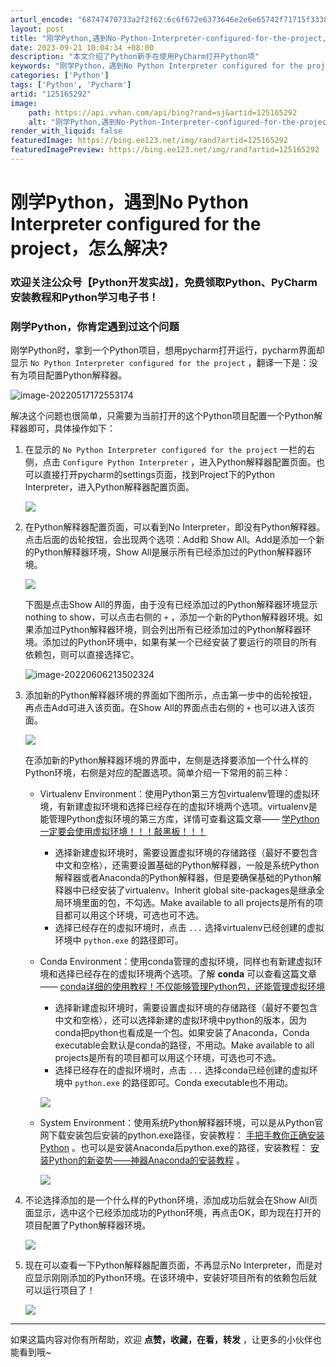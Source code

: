 ```yaml
---
arturl_encode: "68747470733a2f2f62:6c6f672e6373646e2e6e65742f71715f33383732373939352f:61727469636c652f64657461696c732f313235313635323932"
layout: post
title: "刚学Python,遇到No-Python-Interpreter-configured-for-the-project,怎么解决"
date: 2023-09-21 10:04:34 +08:00
description: "本文介绍了Python新手在使用PyCharm打开Python项"
keywords: "刚学Python，遇到No Python Interpreter configured for the project，怎么解决?"
categories: ['Python']
tags: ['Python', 'Pycharm']
artid: "125165292"
image:
    path: https://api.vvhan.com/api/bing?rand=sj&artid=125165292
    alt: "刚学Python,遇到No-Python-Interpreter-configured-for-the-project,怎么解决"
render_with_liquid: false
featuredImage: https://bing.ee123.net/img/rand?artid=125165292
featuredImagePreview: https://bing.ee123.net/img/rand?artid=125165292
---
```


# 刚学Python，遇到No Python Interpreter configured for the project，怎么解决?

### 欢迎关注公众号【Python开发实战】，免费领取Python、PyCharm安装教程和Python学习电子书！

### 刚学Python，你肯定遇到过这个问题

刚学Python时，拿到一个Python项目，想用pycharm打开运行，pycharm界面却显示
`No Python Interpreter configured for the project`
，翻译一下是：没有为项目配置Python解释器。

![image-20220517172553174](https://i-blog.csdnimg.cn/blog_migrate/4b3894f7993d4b9b32c1526c2e77a6f0.png)

解决这个问题也很简单，只需要为当前打开的这个Python项目配置一个Python解释器即可，具体操作如下：

1. 在显示的
   `No Python Interpreter configured for the project`
   一栏的右侧，点击
   `Configure Python Interpreter`
   ，进入Python解释器配置页面。也可以直接打开pycharm的settings页面，找到Project下的Python Interpreter，进入Python解释器配置页面。

   ![](https://i-blog.csdnimg.cn/blog_migrate/9e076bfc473876b0f3a16aa7589b0871.png)
2. 在Python解释器配置页面，可以看到No Interpreter，即没有Python解释器。点击后面的齿轮按钮，会出现两个选项：Add和 Show All。Add是添加一个新的Python解释器环境，Show All是展示所有已经添加过的Python解释器环境。

   ![](https://i-blog.csdnimg.cn/blog_migrate/79a8502fab1b754cc3d300f931265550.png)

   下图是点击Show All的界面，由于没有已经添加过的Python解释器环境显示nothing to show，可以点击右侧的
   `+`
   ，添加一个新的Python解释器环境。如果添加过Python解释器环境，则会列出所有已经添加过的Python解释器环境。添加过的Python环境中，如果有某一个已经安装了要运行的项目的所有依赖包，则可以直接选择它。

   ![image-20220606213502324](https://i-blog.csdnimg.cn/blog_migrate/8212a0165751c74f0d4393b1559ef285.png)
3. 添加新的Python解释器环境的界面如下图所示，点击第一步中的齿轮按钮，再点击Add可进入该页面。在Show All的界面点击右侧的
   `+`
   也可以进入该页面。

   ![](https://i-blog.csdnimg.cn/blog_migrate/4f1cff0ea9cd8be0e6f1fbaede1651cf.png)

   在添加新的Python解释器环境的界面中，左侧是选择要添加一个什么样的Python环境，右侧是对应的配置选项。简单介绍一下常用的前三种：

   * Virtualenv Environment：使用Python第三方包virtualenv管理的虚拟环境，有新建虚拟环境和选择已经存在的虚拟环境两个选项。virtualenv是能管理Python虚拟环境的第三方库，详情可查看这篇文章——
     [学Python一定要会使用虚拟环境！！！敲黑板！！！](https://mp.weixin.qq.com/s?__biz=Mzg3MDU4ODE2Nw==&mid=2247485117&idx=2&sn=234cdbd51623b916017e6b0f504c8599&chksm=ce8accd5f9fd45c3e5d84d90d8a16c2c54a38cd0751ff583c7138a924b154ed1550ea44b6a3f&token=585215462&lang=zh_CN&scene=21#wechat_redirect)

     + 选择新建虚拟环境时，需要设置虚拟环境的存储路径（最好不要包含中文和空格），还需要设置基础的Python解释器，一般是系统Python解释器或者Anaconda的Python解释器，但是要确保基础的Python解释器中已经安装了virtualenv。Inherit global site-packages是继承全局环境里面的包，不勾选。Make available to all projects是所有的项目都可以用这个环境，可选也可不选。
     + 选择已经存在的虚拟环境时，点击
       `...`
       选择virtualenv已经创建的虚拟环境中
       `python.exe`
       的路径即可。
   * Conda Environment：使用conda管理的虚拟环境，同样也有新建虚拟环境和选择已经存在的虚拟环境两个选项。了解
     **conda**
     可以查看这篇文章——
     [conda详细的使用教程！不仅能够管理Python包，还能管理虚拟环境](https://mp.weixin.qq.com/s?__biz=Mzg3MDU4ODE2Nw==&mid=2247485316&idx=1&sn=0cb9b817f9f2b7c774dcdfb2be76ea65&chksm=ce8acdecf9fd44fae683f8bbb944ec3c3af079ae9459e18b25e7e555247b3c01807165380ce2&scene=21#wechat_redirect)

     + 选择新建虚拟环境时，需要设置虚拟环境的存储路径（最好不要包含中文和空格），还可以选择新建的虚拟环境中python的版本，因为conda把python也看成是一个包。如果安装了Anaconda，Conda executable会默认是conda的路径，不用动。Make available to all projects是所有的项目都可以用这个环境，可选也可不选。
     + 选择已经存在的虚拟环境时，点击
       `...`
       选择conda已经创建的虚拟环境中
       `python.exe`
       的路径即可。Conda executable也不用动。

     ![](https://i-blog.csdnimg.cn/blog_migrate/be387e77c0b944a3cb82be6441a52e89.png)
   * System Environment：使用系统Python解释器环境，可以是从Python官网下载安装包后安装的python.exe路径，安装教程：
     [手把手教你正确安装Python](https://mp.weixin.qq.com/s?__biz=Mzg3MDU4ODE2Nw==&mid=2247484790&idx=1&sn=60316ca5be6b715225c0a88e41fa2efa&chksm=ce8acf1ef9fd4608ac74f7e674052250da4d3ec79a103718e20a16e9ff28b5ca4fdca74775e7#rd)
     。也可以是安装Anaconda后python.exe的路径，安装教程：
     [安装Python的新姿势——神器Anaconda的安装教程](https://mp.weixin.qq.com/s?__biz=Mzg3MDU4ODE2Nw==&mid=2247485117&idx=1&sn=baa96a2eecea78b5bc5793be4b5e8029&chksm=ce8accd5f9fd45c34cc03ffe022dfbc3e88c15f9d5c50c8b886f0b7495cecb3ef30e1fd4ab2d#rd)
     。

     ![](https://i-blog.csdnimg.cn/blog_migrate/90e90915f6be1c4dd7d3f191ce50827e.png)
4. 不论选择添加的是一个什么样的Python环境，添加成功后就会在Show All页面显示，选中这个已经添加成功的Python环境，再点击OK，即为现在打开的项目配置了Python解释器环境。

   ![](https://i-blog.csdnimg.cn/blog_migrate/fba63a8e4bec0add2ff924563fc05d78.png)
5. 现在可以查看一下Python解释器配置页面，不再显示No Interpreter，而是对应显示刚刚添加的Python环境。在该环境中，安装好项目所有的依赖包后就可以运行项目了！

   ![](https://i-blog.csdnimg.cn/blog_migrate/676259e74b62b306d49a14d99e45bd4f.png)

---

如果这篇内容对你有所帮助，欢迎
**点赞，收藏，在看，转发**
，让更多的小伙伴也能看到哦~